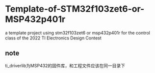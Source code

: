# Template-of-STM32f103zet6-or-MSP432p401r
a template project using stm32f103zet6 or msp432p401r for the control class of the 2022 TI Electronics Design Contest 
## note    
ti_driverlib为MSP432的固件库，和工程文件应该在同一目录下
